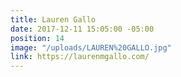 ```yaml
---
title: Lauren Gallo
date: 2017-12-11 15:05:00 -05:00
position: 14
image: "/uploads/LAUREN%20GALLO.jpg"
link: https://laurenmgallo.com/
---
```


